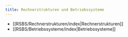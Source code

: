 ```yaml
---
title: Rechnerstrukturen und Betriebssysteme
---
```

- [[RSBS/Rechnerstrukturen/index|Rechnerstrukturen]]
- [[RSBS/Betriebssysteme/index|Betriebssysteme]]